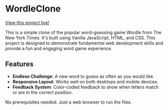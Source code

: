 # WordleClone

[View this project live!](https://adjur.github.io/WordleClone/)

This is a simple clone of the popular word-guessing game Wordle from The New York Times. It's built using Vanilla JavaScript, HTML, and CSS. This project is designed to demonstrate fundamental web development skills and provide a fun and engaging word game experience.

## Features

- **Endless Challenge**: A new word to guess as often as you would like.
- **Responsive Layout**: Works well on both desktops and mobile devices.
- **Feedback System**: Color-coded feedback to show when letters match or are in the correct position.

No prerequisites needed. Just a web browser to run the files.
